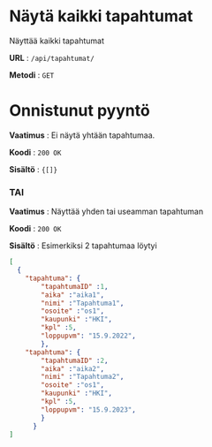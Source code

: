 # Näytä kaikki tapahtumat

Näyttää kaikki tapahtumat

**URL** : `/api/tapahtumat/`

**Metodi** : `GET`

# Onnistunut pyyntö

**Vaatimus** : Ei näytä yhtään tapahtumaa.

**Koodi** : `200 OK`

**Sisältö** : `{[]}`

### TAI

**Vaatimus** : Näyttää yhden tai useamman tapahtuman

**Koodi** : `200 OK`

**Sisältö** : Esimerkiksi 2 tapahtumaa löytyi

```json
[
  {
    "tapahtuma": {
        "tapahtumaID" :1,
        "aika" :"aika1",
        "nimi" :"Tapahtuma1",
        "osoite" :"os1",
        "kaupunki" :"HKI",
        "kpl" :5,
        "loppupvm": "15.9.2022",
        },
    "tapahtuma": {
        "tapahtumaID" :2,
        "aika" :"aika2",
        "nimi" :"Tapahtuma2",
        "osoite" :"os1",
        "kaupunki" :"HKI",
        "kpl" :5,
        "loppupvm": "15.9.2023",
        }
      }
]
```
